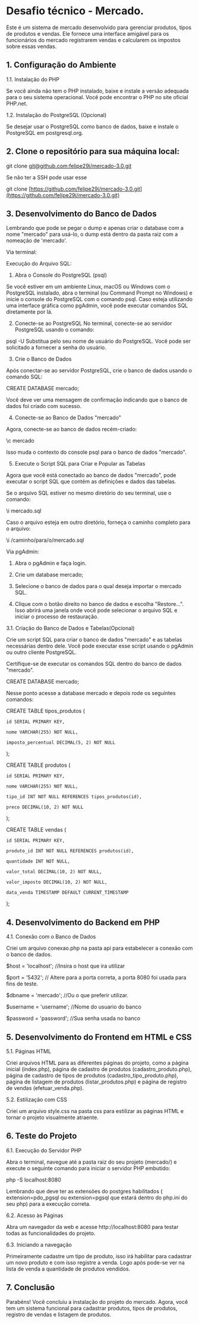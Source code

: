 # Desafio técnico - Mercado.

Este é um sistema de mercado desenvolvido para gerenciar produtos, tipos de produtos e vendas. Ele fornece uma interface amigável para os funcionários do mercado registrarem vendas e calcularem os impostos sobre essas vendas.

## 1. Configuração do Ambiente

1.1. Instalação do PHP

Se você ainda não tem o PHP instalado, baixe e instale a versão adequada para o seu sistema operacional. Você pode encontrar o PHP no site oficial PHP.net.

1.2. Instalação do PostgreSQL (Opcional)

Se desejar usar o PostgreSQL como banco de dados, baixe e instale o PostgreSQL em postgresql.org.

## 2. Clone o repositório para sua máquina local:

git clone [git@github.com:felipe29j/mercado-3.0.git](https://github.com/felipe29j/mercado-3.0.git)

Se não ter a SSH pode usar esse 

git clone [https://github.com/felipe29j/mercado-3.0.git](https://github.com/felipe29j/mercado-3.0.git)

## 3. Desenvolvimento do Banco de Dados 

Lembrando que pode se pegar o dump e apenas criar o database com a nome "mercado" para usá-lo, o dump está dentro da pasta raiz com a nomeação de 'mercado'.

Via terminal: 

Execução do Arquivo SQL:

1. Abra o Console do PostgreSQL (psql)

Se você estiver em um ambiente Linux, macOS ou Windows com o PostgreSQL instalado, abra o terminal (ou Command Prompt no Windows) e inicie o console do PostgreSQL com o comando psql. Caso esteja utilizando uma interface gráfica como pgAdmin, você pode executar comandos SQL diretamente por lá.

2. Conecte-se ao PostgreSQL
No terminal, conecte-se ao servidor PostgreSQL usando o comando:

psql -U <username>
Substitua <username> pelo seu nome de usuário do PostgreSQL. Você pode ser solicitado a fornecer a senha do usuário.

3. Crie o Banco de Dados

Após conectar-se ao servidor PostgreSQL, crie o banco de dados usando o comando SQL:

CREATE DATABASE mercado;

Você deve ver uma mensagem de confirmação indicando que o banco de dados foi criado com sucesso.

4. Conecte-se ao Banco de Dados "mercado"

Agora, conecte-se ao banco de dados recém-criado:

\c mercado

Isso muda o contexto do console psql para o banco de dados "mercado".

5. Execute o Script SQL para Criar e Popular as Tabelas

Agora que você está conectado ao banco de dados "mercado", pode executar o script SQL que contém as definições e dados das tabelas.

Se o arquivo SQL estiver no mesmo diretório do seu terminal, use o comando:

\i mercado.sql

Caso o arquivo esteja em outro diretório, forneça o caminho completo para o arquivo:

\i /caminho/para/o/mercado.sql

Via pgAdmin:

1. Abra o pgAdmin e faça login.

2. Crie um database mercado;

3. Selecione o banco de dados para o qual deseja importar o mercado SQL.

4. Clique com o botão direito no banco de dados e escolha "Restore...". Isso abrirá uma janela onde você pode selecionar o arquivo SQL e iniciar o processo de restauração.

3.1. Criação do Banco de Dados e Tabelas(Opcional)

Crie um script SQL para criar o banco de dados "mercado" e as tabelas necessárias dentro dele. Você pode executar esse script usando o pgAdmin ou outro cliente PostgreSQL. 

Certifique-se de executar os comandos SQL dentro do banco de dados "mercado".

CREATE DATABASE mercado;

Nesse ponto acesse a database mercado e depois rode os seguintes comandos:

CREATE TABLE tipos_produtos (

    id SERIAL PRIMARY KEY,

    nome VARCHAR(255) NOT NULL,

    imposto_percentual DECIMAL(5, 2) NOT NULL

);

CREATE TABLE produtos (

    id SERIAL PRIMARY KEY,

    nome VARCHAR(255) NOT NULL,

    tipo_id INT NOT NULL REFERENCES tipos_produtos(id),

    preco DECIMAL(10, 2) NOT NULL

);

CREATE TABLE vendas (

    id SERIAL PRIMARY KEY,

    produto_id INT NOT NULL REFERENCES produtos(id),

    quantidade INT NOT NULL,

    valor_total DECIMAL(10, 2) NOT NULL,

    valor_imposto DECIMAL(10, 2) NOT NULL,

    data_venda TIMESTAMP DEFAULT CURRENT_TIMESTAMP

);

## 4. Desenvolvimento do Backend em PHP

4.1. Conexão com o Banco de Dados

Criei um arquivo conexao.php na pasta api para estabelecer a conexão com o banco de dados.

$host = 'localhost'; //Insira o host que ira utilizar 

$port = '5432'; // Altere para a porta correta, a porta 8080 foi usada para fins de teste.

$dbname = 'mercado'; //Ou o que preferir utilizar.

$username = 'username'; //Nome do usuario do banco

$password = 'password'; //Sua senha usada no banco

## 5. Desenvolvimento do Frontend em HTML e CSS

5.1. Páginas HTML

Criei arquivos HTML para as diferentes páginas do projeto, como a página inicial (index.php), página de cadastro de produtos (cadastro_produto.php), página de cadastro de tipos de produtos (cadastro_tipo_produto.php), página de listagem de produtos (listar_produtos.php) e página de registro de vendas (efetuar_venda.php).

5.2. Estilização com CSS

Criei um arquivo style.css na pasta css para estilizar as páginas HTML e tornar o projeto visualmente atraente.

## 6. Teste do Projeto

6.1. Execução do Servidor PHP

Abra o terminal, navegue até a pasta raiz do seu projeto (mercado/) e execute o seguinte comando para iniciar o servidor PHP embutido:

php -S localhost:8080

Lembrando que deve ter as extensões do postgres habilitados ( extension=pdo_pgsql ou extension=pgsql que estará dentro do php.ini do seu php) para a execução correta.

6.2. Acesso às Páginas

Abra um navegador da web e acesse http://localhost:8080 para testar todas as funcionalidades do projeto.

6.3. Iniciando a navegação

Primeiramente cadastre um tipo de produto, isso irá habilitar para cadastrar um novo produto e com isso registre a venda. Logo após pode-se ver na lista de venda a quantidade de produtos vendidos. 

## 7. Conclusão

Parabéns! Você concluiu a instalação do projeto do mercado. Agora, você tem um sistema funcional para cadastrar produtos, tipos de produtos, registro de vendas e listagem de produtos.